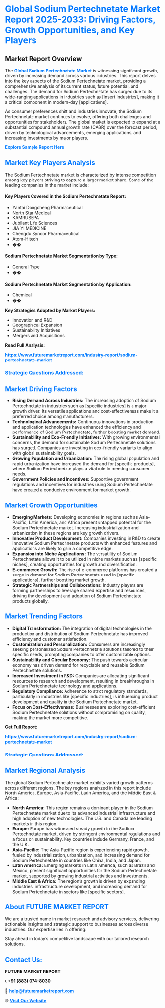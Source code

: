 <h1 style="color: #007BFF;">Global Sodium Pertechnetate Market Report 2025-2033: Driving Factors, Growth Opportunities, and Key Players</h1>

<section id="overview">
<h2>Market Report Overview</h2>
<p>The <a href="https://www.futuremarketreport.com/industry-report/sodium-pertechnetate-market" style="color: #007BFF; text-decoration: none;"><strong>Global Sodium Pertechnetate Market</strong></a> is witnessing significant growth, driven by increasing demand across various industries. This report delves into the key aspects of the Sodium Pertechnetate market, providing a comprehensive analysis of its current status, future potential, and challenges. The demand for Sodium Pertechnetate has surged due to its wide-ranging applications in industries such as [insert industries], making it a critical component in modern-day [applications].</p>
<p>As consumer preferences shift and industries innovate, the Sodium Pertechnetate market continues to evolve, offering both challenges and opportunities for stakeholders. The global market is expected to expand at a substantial compound annual growth rate (CAGR) over the forecast period, driven by technological advancements, emerging applications, and increasing investments by major players.</p>
</section>

<section id="overview">
<p><a href="https://www.futuremarketreport.com/request-sample/reportId=113831" style="color: #007BFF; text-decoration: none;"><strong>Explore Sample Report Here</strong></a></p>
</section>

<section id="key-players">
<h2 style="color: #007BFF;">Market Key Players Analysis</h2>
<p>The Sodium Pertechnetate market is characterized by intense competition among key players striving to capture a larger market share. Some of the leading companies in the market include:</p>
<h4>Key Players Covered in the Sodium Pertechnetate Report:</h4>
<ul><li>Yantai Dongcheng Pharmaceutical</li><li>North Star Medical</li><li>KAMRUSEPA</li><li>Jubilant Life Sciences</li><li>JIA YI MEDICINE</li><li>Chengdu Syncor Pharmaceutical</li><li>Atom-Hitech</li><li>��</li></ul>
<h4>Sodium Pertechnetate Market Segmentation by Type:</h4>
<ul><li>General Type</li><li>��</li></ul>

<h4>Sodium Pertechnetate Market Segmentation by Application:</h4>
<ul><li>Chemical</li><li>��</li></ul>
<p><strong>Key Strategies Adopted by Market Players:</strong></p>
<ul>
<li>Innovation and R&D</li>
<li>Geographical Expansion</li>
<li>Sustainability Initiatives</li>
<li>Mergers and Acquisitions</li>
</ul>
</section>

<section>
<p><strong>Read Full Analysis: </strong></p><a href="https://www.futuremarketreport.com/industry-report/sodium-pertechnetate-market" style="color: #007BFF; text-decoration: none;"><strong>https://www.futuremarketreport.com/industry-report/sodium-pertechnetate-market</strong></a>
<h3 style="color: #007BFF;">Strategic Questions Addressed:</h3>
</section>

<section id="driving-factors">
<h2 style="color: #007BFF;">Market Driving Factors</h2>
<ul>
<li><strong>Rising Demand Across Industries:</strong> The increasing adoption of Sodium Pertechnetate in industries such as [specific industries] is a major growth driver. Its versatile applications and cost-effectiveness make it a preferred choice among manufacturers.</li>
<li><strong>Technological Advancements:</strong> Continuous innovations in production and application technologies have enhanced the efficiency and performance of Sodium Pertechnetate, further boosting market demand.</li>
<li><strong>Sustainability and Eco-Friendly Initiatives:</strong> With growing environmental concerns, the demand for sustainable Sodium Pertechnetate solutions has surged. Companies are investing in eco-friendly variants to align with global sustainability goals.</li>
<li><strong>Growing Population and Urbanization:</strong> The rising global population and rapid urbanization have increased the demand for [specific products], where Sodium Pertechnetate plays a vital role in meeting consumer needs.</li>
<li><strong>Government Policies and Incentives:</strong> Supportive government regulations and incentives for industries using Sodium Pertechnetate have created a conducive environment for market growth.</li>
</ul>
</section>

<section id="growth-opportunities">
<h2 style="color: #007BFF;">Market Growth Opportunities</h2>
<ul>
<li><strong>Emerging Markets:</strong> Developing economies in regions such as Asia-Pacific, Latin America, and Africa present untapped potential for the Sodium Pertechnetate market. Increasing industrialization and urbanization in these regions are key growth drivers.</li>
<li><strong>Innovative Product Development:</strong> Companies investing in R&D to create innovative Sodium Pertechnetate products with enhanced features and applications are likely to gain a competitive edge.</li>
<li><strong>Expansion into Niche Applications:</strong> The versatility of Sodium Pertechnetate allows it to be utilized in niche markets such as [specific niches], creating opportunities for growth and diversification.</li>
<li><strong>E-commerce Growth:</strong> The rise of e-commerce platforms has created a surge in demand for Sodium Pertechnetate used in [specific applications], further boosting market growth.</li>
<li><strong>Strategic Partnerships and Collaborations:</strong> Industry players are forming partnerships to leverage shared expertise and resources, driving the development and adoption of Sodium Pertechnetate products globally.</li>
</ul>
</section>

<section id="trending-factors">
<h2 style="color: #007BFF;">Market Trending Factors</h2>
<ul>
<li><strong>Digital Transformation:</strong> The integration of digital technologies in the production and distribution of Sodium Pertechnetate has improved efficiency and customer satisfaction.</li>
<li><strong>Customization and Personalization:</strong> Consumers are increasingly seeking personalized Sodium Pertechnetate solutions tailored to their specific needs, prompting companies to offer customizable options.</li>
<li><strong>Sustainability and Circular Economy:</strong> The push towards a circular economy has driven demand for recyclable and reusable Sodium Pertechnetate solutions.</li>
<li><strong>Increased Investment in R&D:</strong> Companies are allocating significant resources to research and development, resulting in breakthroughs in Sodium Pertechnetate technology and applications.</li>
<li><strong>Regulatory Compliance:</strong> Adherence to strict regulatory standards, particularly in industries like [specific industries], is influencing product development and quality in the Sodium Pertechnetate market.</li>
<li><strong>Focus on Cost-Effectiveness:</strong> Businesses are exploring cost-efficient Sodium Pertechnetate solutions without compromising on quality, making the market more competitive.</li>
</ul>
</section>

<section>
<p><strong>Get Full Report: </strong></p><a href="https://www.futuremarketreport.com/industry-report/sodium-pertechnetate-market" style="color: #007BFF; text-decoration: none;"><strong>https://www.futuremarketreport.com/industry-report/sodium-pertechnetate-market</strong></a>
<h3 style="color: #007BFF;">Strategic Questions Addressed:</h3>
</section>


<section id="regional-analysis">
<h2 style="color: #007BFF;">Market Regional Analysis</h2>
<p>The global Sodium Pertechnetate market exhibits varied growth patterns across different regions. The key regions analyzed in this report include North America, Europe, Asia-Pacific, Latin America, and the Middle East & Africa:</p>
<ul>
<li><strong>North America:</strong> This region remains a dominant player in the Sodium Pertechnetate market due to its advanced industrial infrastructure and high adoption of new technologies. The U.S. and Canada are leading markets in this region.</li>
<li><strong>Europe:</strong> Europe has witnessed steady growth in the Sodium Pertechnetate market, driven by stringent environmental regulations and a focus on sustainability. Key countries include Germany, France, and the U.K.</li>
<li><strong>Asia-Pacific:</strong> The Asia-Pacific region is experiencing rapid growth, fueled by industrialization, urbanization, and increasing demand for Sodium Pertechnetate in countries like China, India, and Japan.</li>
<li><strong>Latin America:</strong> Emerging markets in Latin America, such as Brazil and Mexico, present significant opportunities for the Sodium Pertechnetate market, supported by growing industrial activities and investments.</li>
<li><strong>Middle East & Africa:</strong> The region’s growth is driven by expanding industries, infrastructure development, and increasing demand for Sodium Pertechnetate in sectors like [specific sectors].</li>
</ul>
</section>

<footer>
<h2 style="color: #007BFF;">About FUTURE MARKET REPORT</h2>
<p>We are a trusted name in market research and advisory services, delivering actionable insights and strategic support to businesses across diverse industries. Our expertise lies in offering:</p>

<p>Stay ahead in today’s competitive landscape with our tailored research solutions.</p>

<h2 style="color: #007BFF;">Contact Us:</h2>
<p><strong>FUTURE MARKET REPORT</strong></p>
<p>📞 <strong>+91 (883) 074-8030</strong></p>
<p>📧 <strong><a href="mailto:help@futuremarketreport.com" style="color: #007BFF;">help@futuremarketreport.com</a></strong></p>
<p>🌐 <strong><a href="https://www.futuremarketreport.com/" style="color: #007BFF;">Visit Our Website</a></strong></p>
</footer>